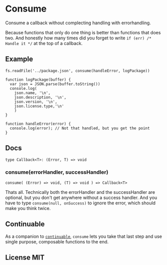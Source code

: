 # Consume

Consume a callback without complecting handling with errorhandling.

Because functions that only do one thing is better than functions that does two. And honestly how many times did you forget to write `if (err) /* Handle it */` at the top of a callback.

## Example

    fs.readFile('../package.json', consume(handleError, logPackage))

    function logPackage(buffer) {
      var json = JSON.parse(buffer.toString())
      console.log(
        json.name, '\n',
        json.description, '\n',
        json.version, '\n',
        json.license.type,'\n'
        )
    }

    function handleError(error) {
      console.log(error); // Not that handled, but you get the point
    }

## Docs

    type Callback<T>: (Error, T) => void

### consume(errorHandler, successHandler)

    consume( (Error) => void, (T) => void ) => Callback<T>

Thats all. Technically both the errorHandler and the successHandler are optional, but you don't get anywhere without a success handler. And you have to type `consume(null, onSuccess)` to ignore the error, which should make you think twice.


## Continuable

As a companion to [`continuable`][continuable], `consume` lets you take that last step and use single purpose, composable functions to the end.

## License MIT



[continuable]: https://npmjs.org/package/continuable